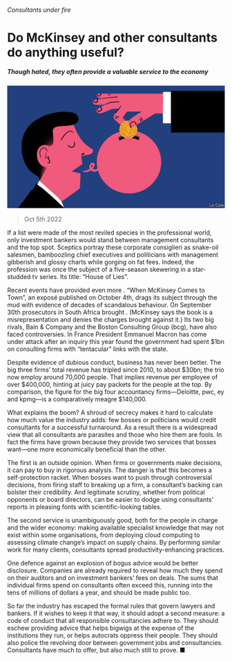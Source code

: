 ###### Consultants under fire

# Do McKinsey and other consultants do anything useful? 

##### Though hated, they often provide a valuable service to the economy 

![image](images/20221008_LDD002.jpg) 

> Oct 5th 2022 

If a list were made of the most reviled species in the professional world, only investment bankers would stand between management consultants and the top spot. Sceptics portray these corporate consiglieri as snake-oil salesmen, bamboozling chief executives and politicians with management gibberish and glossy charts while gorging on fat fees. Indeed, the profession was once the subject of a five-season skewering in a star-studded tv series. Its title: “House of Lies”.

Recent events have provided even more . “When McKinsey Comes to Town”, an exposé published on October 4th, drags its subject through the mud with evidence of decades of scandalous behaviour. On September 30th prosecutors in South Africa brought . (McKinsey says the book is a misrepresentation and denies the charges brought against it.) Its two big rivals, Bain &amp; Company and the Boston Consulting Group (bcg), have also faced controversies. In France President Emmanuel Macron has come under attack after an inquiry this year found the government had spent $1bn on consulting firms with “tentacular” links with the state. 

Despite evidence of dubious conduct, business has never been better. The big three firms’ total revenue has tripled since 2010, to about $30bn; the trio now employ around 70,000 people. That implies revenue per employee of over $400,000, hinting at juicy pay packets for the people at the top. By comparison, the figure for the big four accountancy firms—Deloitte, pwc, ey and kpmg—is a comparatively meagre $140,000.

What explains the boom? A shroud of secrecy makes it hard to calculate how much value the industry adds: few bosses or politicians would credit consultants for a successful turnaround. As a result there is a widespread view that all consultants are parasites and those who hire them are fools. In fact the firms have grown because they provide two services that bosses want—one more economically beneficial than the other. 

The first is an outside opinion. When firms or governments make decisions, it can pay to buy in rigorous analysis. The danger is that this becomes a self-protection racket. When bosses want to push through controversial decisions, from firing staff to breaking up a firm, a consultant’s backing can bolster their credibility. And legitimate scrutiny, whether from political opponents or board directors, can be easier to dodge using consultants’ reports in pleasing fonts with scientific-looking tables.

The second service is unambiguously good, both for the people in charge and the wider economy: making available specialist knowledge that may not exist within some organisations, from deploying cloud computing to assessing climate change’s impact on supply chains. By performing similar work for many clients, consultants spread productivity-enhancing practices. 

One defence against an explosion of bogus advice would be better disclosure. Companies are already required to reveal how much they spend on their auditors and on investment bankers’ fees on deals. The sums that individual firms spend on consultants often exceed this, running into the tens of millions of dollars a year, and should be made public too. 

So far the industry has escaped the formal rules that govern lawyers and bankers. If it wishes to keep it that way, it should adopt a second measure: a code of conduct that all responsible consultancies adhere to. They should eschew providing advice that helps bigwigs at the expense of the institutions they run, or helps autocrats oppress their people. They should also police the revolving door between government jobs and consultancies. Consultants have much to offer, but also much still to prove. ■

